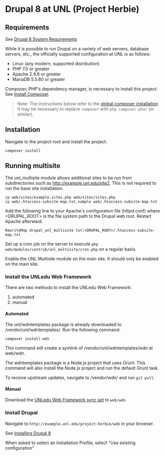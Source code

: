 # Drupal 8 at UNL (Project Herbie)

## Requirements

See [Drupal 8 System Requirements](https://www.drupal.org/docs/8/system-requirements/)

While it is possible to run Drupal on a variety of web servers, database servers, etc., the officially supported configuration at UNL is as follows:

- Linux (any modern, supported distribution)
- PHP 7.0 or greater
- Apache 2.4.6 or greater
- MariaDB 5.5.60 or greater

Composer, PHP's dependency manager, is necessary to install this project. See [Install Composer](https://getcomposer.org/doc/00-intro.md#installation-linux-unix-osx).

> Note: The instructions below refer to the [global composer installation](https://getcomposer.org/doc/00-intro.md#globally).
It may be necessary to replace `composer` with `php composer.phar` (or similar).

## Installation

Navigate to the project root and install the project:

```
composer install
```

## Running multisite

The unl_multisite module allows additional sites to be run from subdirectories such as http://example.unl.edu/site2. This is not required to run the base site installation.

```
cp web/sites/example.sites.php web/sites/sites.php
cp web/.htaccess-subsite-map.txt.sample web/.htaccess-subsite-map.txt
```

Add the following line to your Apache's configuration file (httpd.conf) where <DRUPAL_ROOT> is the file system path to the Drupal web root. Restart Apache afterward.

```
RewriteMap drupal_unl_multisite txt:<DRUPAL_ROOT>/.htaccess-subsite-map.txt
```

Set up a cron job on the server to execute `php web/modules/contrib/unl_multisite/cron.php` on a regular basis.

Enable the UNL Multisite module on the main site. It should only be enabled on the main site.


### Install the UNLedu Web Framework

There are two methods to install the UNLedu Web Framework:

1. automated
2. manual

#### Automated

The unl/wdntemplates package is already downloaded to /vendor/unl/wdntemplates/. Run the following command:

```
composer install-wdn
```

This command will create a symlink of /vendor/unl/wdntemplates/wdn at web/wdn.

The wdntemplates package is a Node.js project that uses Grunt. This command will also install the Node.js project and run the default Grunt task.

To receive upstream updates, navigate to /vendor/wdn/ and run `git pull`.

#### Manual

Download the [UNLedu Web Framework sync set](https://wdn.unl.edu/downloads/wdn_includes.zip) to `web/wdn`

### Install Drupal

Navigate to `http://example.unl.edu/project-herbie/web` in your browser.

See [Installing Drupal 8](https://www.drupal.org/docs/8/install)

When asked to select an Installation Profile, select "Use existing configuration"
